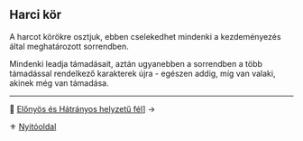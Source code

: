 ## Harci kör

A harcot körökre osztjuk, ebben cselekedhet mindenki a kezdeményezés által meghatározott sorrendben.

Mindenki leadja támadásait, aztán ugyanebben a sorrendben a több támadással rendelkező karakterek újra - egészen addig, míg van valaki, akinek még van támadása.

---

🔗 [Előnyös és Hátrányos helyzetű fél](063_03_elonyos_hatranyos_helyzetu_fel.md)] →

⚜️ [Nyitóoldal](start.md#6-harcrendszer-%EF%B8%8F)
